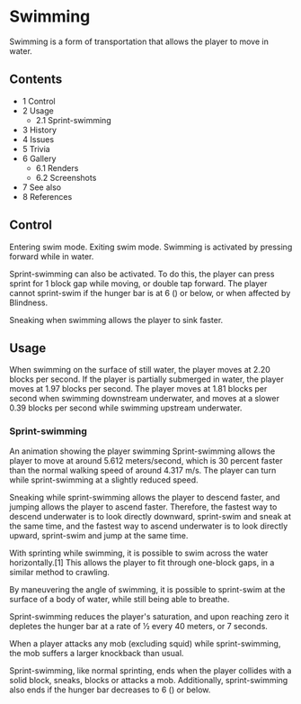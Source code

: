 # Swimming
Swimming is a form of transportation that allows the player to move in water.

## Contents
- 1 Control
- 2 Usage
	- 2.1 Sprint-swimming
- 3 History
- 4 Issues
- 5 Trivia
- 6 Gallery
	- 6.1 Renders
	- 6.2 Screenshots
- 7 See also
- 8 References

## Control
Entering swim mode.
Exiting swim mode.
Swimming is activated by pressing forward while in water.

Sprint-swimming can also be activated. To do this, the player can press sprint for 1 block gap while moving, or double tap forward. The player cannot sprint-swim if the hunger bar is at 6 () or below, or when affected by Blindness.

Sneaking when swimming allows the player to sink faster.

## Usage
When swimming on the surface of still water, the player moves at 2.20 blocks per second. If the player is partially submerged in water, the player moves at 1.97 blocks per second. The player moves at 1.81 blocks per second when swimming downstream underwater, and moves at a slower 0.39 blocks per second while swimming upstream underwater.

### Sprint-swimming
An animation showing the player swimming
Sprint-swimming allows the player to move at around 5.612 meters/second, which is 30 percent faster than the normal walking speed of around 4.317 m/s. The player can turn while sprint-swimming at a slightly reduced speed.

Sneaking while sprint-swimming allows the player to descend faster, and jumping allows the player to ascend faster. Therefore, the fastest way to descend underwater is to look directly downward, sprint-swim and sneak at the same time, and the fastest way to ascend underwater is to look directly upward, sprint-swim and jump at the same time. 

With sprinting while swimming, it is possible to swim across the water horizontally.[1] This allows the player to fit through one-block gaps, in a similar method to crawling.

By maneuvering the angle of swimming, it is possible to sprint-swim at the surface of a body of water, while still being able to breathe. 

Sprint-swimming reduces the player's saturation, and upon reaching zero it depletes the hunger bar at a rate of 1⁄2 every 40 meters, or 7 seconds.

When a player attacks any mob (excluding squid) while sprint-swimming, the mob suffers a larger knockback than usual.

Sprint-swimming, like normal sprinting, ends when the player collides with a solid block, sneaks, blocks or attacks a mob. Additionally, sprint-swimming also ends if the hunger bar decreases to 6 () or below.



